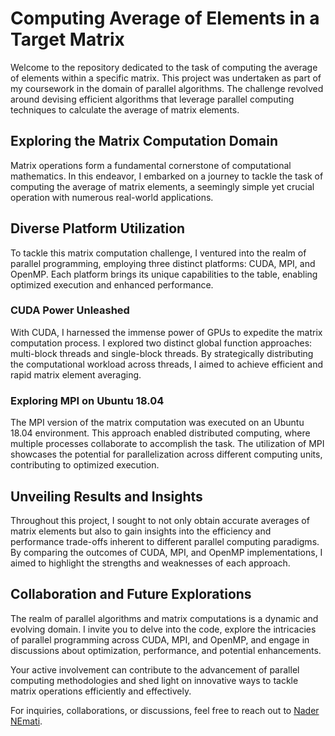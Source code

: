 # Computing Average of Elements in a Target Matrix

Welcome to the repository dedicated to the task of computing the average of elements within a specific matrix. This project was undertaken as part of my coursework in the domain of parallel algorithms. The challenge revolved around devising efficient algorithms that leverage parallel computing techniques to calculate the average of matrix elements.

## Exploring the Matrix Computation Domain

Matrix operations form a fundamental cornerstone of computational mathematics. In this endeavor, I embarked on a journey to tackle the task of computing the average of matrix elements, a seemingly simple yet crucial operation with numerous real-world applications.

## Diverse Platform Utilization

To tackle this matrix computation challenge, I ventured into the realm of parallel programming, employing three distinct platforms: CUDA, MPI, and OpenMP. Each platform brings its unique capabilities to the table, enabling optimized execution and enhanced performance.

### CUDA Power Unleashed

With CUDA, I harnessed the immense power of GPUs to expedite the matrix computation process. I explored two distinct global function approaches: multi-block threads and single-block threads. By strategically distributing the computational workload across threads, I aimed to achieve efficient and rapid matrix element averaging.

### Exploring MPI on Ubuntu 18.04

The MPI version of the matrix computation was executed on an Ubuntu 18.04 environment. This approach enabled distributed computing, where multiple processes collaborate to accomplish the task. The utilization of MPI showcases the potential for parallelization across different computing units, contributing to optimized execution.

## Unveiling Results and Insights

Throughout this project, I sought to not only obtain accurate averages of matrix elements but also to gain insights into the efficiency and performance trade-offs inherent to different parallel computing paradigms. By comparing the outcomes of CUDA, MPI, and OpenMP implementations, I aimed to highlight the strengths and weaknesses of each approach.

## Collaboration and Future Explorations

The realm of parallel algorithms and matrix computations is a dynamic and evolving domain. I invite you to delve into the code, explore the intricacies of parallel programming across CUDA, MPI, and OpenMP, and engage in discussions about optimization, performance, and potential enhancements.

Your active involvement can contribute to the advancement of parallel computing methodologies and shed light on innovative ways to tackle matrix operations efficiently and effectively.

For inquiries, collaborations, or discussions, feel free to reach out to [Nader NEmati](mailto:nnevar@utu.fi).

